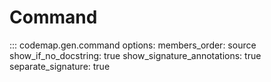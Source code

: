 # Command

::: codemap.gen.command
    options:
      members_order: source
      show_if_no_docstring: true
      show_signature_annotations: true
      separate_signature: true

